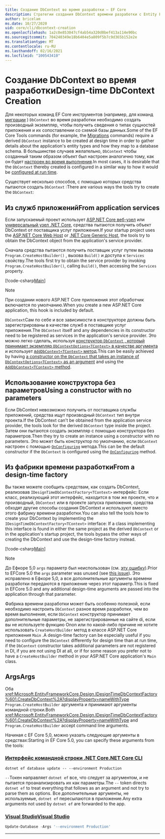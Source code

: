 ```yaml
---
title: Создание DbContext во время разработки — EF Core
description: Стратегии создания DbContext времени разработки с Entity Framework Core
author: bricelam
ms.date: 10/27/2020
uid: core/cli/dbcontext-creation
ms.openlocfilehash: 1a2c0e853047cf4ab54a320d0bef413a114e90bc
ms.sourcegitcommit: 704240349e18b6404e5a809f5b7c9d365b152e2e
ms.translationtype: MT
ms.contentlocale: ru-RU
ms.lasthandoff: 02/16/2021
ms.locfileid: "100543410"
---
```

# <a name="design-time-dbcontext-creation"></a><span data-ttu-id="2d8c5-103">Создание DbContext во время разработки</span><span class="sxs-lookup"><span data-stu-id="2d8c5-103">Design-time DbContext Creation</span></span>

<span data-ttu-id="2d8c5-104">Для некоторых команд EF Core инструментов (например, для команд [миграции][1] ) `DbContext` во время разработки необходимо создать производный экземпляр, чтобы получить сведения о типах сущностей приложения и их сопоставлении со схемой базы данных.</span><span class="sxs-lookup"><span data-stu-id="2d8c5-104">Some of the EF Core Tools commands (for example, the [Migrations][1] commands) require a derived `DbContext` instance to be created at design time in order to gather details about the application's entity types and how they map to a database schema.</span></span> <span data-ttu-id="2d8c5-105">В большинстве случаев желательно, `DbContext` чтобы созданный таким образом объект был настроен аналогично тому, как он будет [настроен во время выполнения][2].</span><span class="sxs-lookup"><span data-stu-id="2d8c5-105">In most cases, it is desirable that the `DbContext` thereby created is configured in a similar way to how it would be [configured at run time][2].</span></span>

<span data-ttu-id="2d8c5-106">Существует несколько способов, с помощью которых средства пытаются создать `DbContext` :</span><span class="sxs-lookup"><span data-stu-id="2d8c5-106">There are various ways the tools try to create the `DbContext`:</span></span>

## <a name="from-application-services"></a><span data-ttu-id="2d8c5-107">Из служб приложений</span><span class="sxs-lookup"><span data-stu-id="2d8c5-107">From application services</span></span>

<span data-ttu-id="2d8c5-108">Если запускаемый проект использует [ASP.NET Core веб-узел][3] или [универсальный узел .NET Core][4], средства пытаются получить объект DbContext от поставщика услуг приложения.</span><span class="sxs-lookup"><span data-stu-id="2d8c5-108">If your startup project uses the [ASP.NET Core Web Host][3] or [.NET Core Generic Host][4], the tools try to obtain the DbContext object from the application's service provider.</span></span>

<span data-ttu-id="2d8c5-109">Сначала средства пытаются получить поставщик услуг путем вызова `Program.CreateHostBuilder()` , вызова `Build()` и доступа к `Services` свойству.</span><span class="sxs-lookup"><span data-stu-id="2d8c5-109">The tools first try to obtain the service provider by invoking `Program.CreateHostBuilder()`, calling `Build()`, then accessing the `Services` property.</span></span>

[!code-csharp[Main](../../../samples/core/Miscellaneous/CommandLine/ApplicationService.cs#ApplicationService)]

> [!NOTE]
> <span data-ttu-id="2d8c5-110">При создании нового ASP.NET Core приложения этот обработчик включается по умолчанию.</span><span class="sxs-lookup"><span data-stu-id="2d8c5-110">When you create a new ASP.NET Core application, this hook is included by default.</span></span>

<span data-ttu-id="2d8c5-111">`DbContext`Сам по себе и все зависимости в конструкторе должны быть зарегистрированы в качестве служб в поставщике услуг приложения.</span><span class="sxs-lookup"><span data-stu-id="2d8c5-111">The `DbContext` itself and any dependencies in its constructor need to be registered as services in the application's service provider.</span></span> <span data-ttu-id="2d8c5-112">Это можно легко сделать, используя [конструктор `DbContext` , который принимает экземпляр `DbContextOptions<TContext>` в качестве аргумента][5] и использует [ `AddDbContext<TContext>` метод][6].</span><span class="sxs-lookup"><span data-stu-id="2d8c5-112">This can be easily achieved by having [a constructor on the `DbContext` that takes an instance of `DbContextOptions<TContext>` as an argument][5] and using the [`AddDbContext<TContext>` method][6].</span></span>

## <a name="using-a-constructor-with-no-parameters"></a><span data-ttu-id="2d8c5-113">Использование конструктора без параметров</span><span class="sxs-lookup"><span data-stu-id="2d8c5-113">Using a constructor with no parameters</span></span>

<span data-ttu-id="2d8c5-114">Если DbContext невозможно получить от поставщика службы приложений, средства ищут производный `DbContext` тип внутри проекта.</span><span class="sxs-lookup"><span data-stu-id="2d8c5-114">If the DbContext can't be obtained from the application service provider, the tools look for the derived `DbContext` type inside the project.</span></span> <span data-ttu-id="2d8c5-115">Затем они пытаются создать экземпляр с помощью конструктора без параметров.</span><span class="sxs-lookup"><span data-stu-id="2d8c5-115">Then they try to create an instance using a constructor with no parameters.</span></span> <span data-ttu-id="2d8c5-116">Это может быть конструктор по умолчанию, если `DbContext` настроен с помощью [`OnConfiguring`][7] метода.</span><span class="sxs-lookup"><span data-stu-id="2d8c5-116">This can be the default constructor if the `DbContext` is configured using the [`OnConfiguring`][7] method.</span></span>

## <a name="from-a-design-time-factory"></a><span data-ttu-id="2d8c5-117">Из фабрики времени разработки</span><span class="sxs-lookup"><span data-stu-id="2d8c5-117">From a design-time factory</span></span>

<span data-ttu-id="2d8c5-118">Вы также можете сообщить средствам, как создать DbContext, реализовав `IDesignTimeDbContextFactory<TContext>` интерфейс: Если класс, реализующий этот интерфейс, находится в том же проекте, что и производный, `DbContext` или в проекте запуска приложения, средства обходят другие способы создания DbContext и используют вместо этого фабрику времени разработки.</span><span class="sxs-lookup"><span data-stu-id="2d8c5-118">You can also tell the tools how to create your DbContext by implementing the `IDesignTimeDbContextFactory<TContext>` interface: If a class implementing this interface is found in either the same project as the derived `DbContext` or in the application's startup project, the tools bypass the other ways of creating the DbContext and use the design-time factory instead.</span></span>

[!code-csharp[Main](../../../samples/core/Miscellaneous/CommandLine/BloggingContextFactory.cs#BloggingContextFactory)]

> [!NOTE]
> <span data-ttu-id="2d8c5-119">До Ефкоре 5,0 `args` параметр был неиспользован (см. [эту ошибку][8]).</span><span class="sxs-lookup"><span data-stu-id="2d8c5-119">Prior to EFCore 5.0 the `args` parameter was unused (see [this issue][8]).</span></span>
> <span data-ttu-id="2d8c5-120">Это исправлено в Ефкоре 5,0, а все дополнительные аргументы времени разработки передаются в приложение через этот параметр.</span><span class="sxs-lookup"><span data-stu-id="2d8c5-120">This is fixed in EFCore 5.0 and any additional design-time arguments are passed into the application through that parameter.</span></span>

<span data-ttu-id="2d8c5-121">Фабрика времени разработки может быть особенно полезной, если необходимо настроить `DbContext` разное время разработки, чем во время выполнения, если `DbContext` конструктор принимает дополнительные параметры, не зарегистрированные на сайте di, если вы не используете функцию Onon или по какой-либо причине не хотите использовать `CreateHostBuilder` метод в классе ASP.NET Core приложения `Main` .</span><span class="sxs-lookup"><span data-stu-id="2d8c5-121">A design-time factory can be especially useful if you need to configure the `DbContext` differently for design time than at run time, if the `DbContext` constructor takes additional parameters are not registered in DI, if you are not using DI at all, or if for some reason you prefer not to have a `CreateHostBuilder` method in your ASP.NET Core application's `Main` class.</span></span>

## <a name="args"></a><span data-ttu-id="2d8c5-122">Args</span><span class="sxs-lookup"><span data-stu-id="2d8c5-122">Args</span></span>

<span data-ttu-id="2d8c5-123">Оба <xref:Microsoft.EntityFrameworkCore.Design.IDesignTimeDbContextFactory%601.CreateDbContext%2A?displayProperty=nameWithType> `Program.CreateHostBuilder` аргумента и принимают аргументы командной строки.</span><span class="sxs-lookup"><span data-stu-id="2d8c5-123">Both <xref:Microsoft.EntityFrameworkCore.Design.IDesignTimeDbContextFactory%601.CreateDbContext%2A?displayProperty=nameWithType> and `Program.CreateHostBuilder` accept command line arguments.</span></span>

<span data-ttu-id="2d8c5-124">Начиная с EF Core 5,0, можно указать следующие аргументы в средствах:</span><span class="sxs-lookup"><span data-stu-id="2d8c5-124">Starting in EF Core 5.0, you can specify these arguments from the tools:</span></span>

### <a name="net-core-cli"></a>[<span data-ttu-id="2d8c5-125">Интерфейс командной строки .NET Core</span><span class="sxs-lookup"><span data-stu-id="2d8c5-125">.NET Core CLI</span></span>](#tab/dotnet-core-cli)

```dotnetcli
dotnet ef database update -- --environment Production
```

<span data-ttu-id="2d8c5-126">`--`Токен направляет `dotnet ef` все, что следует за аргументом, и не пытается проанализировать их как параметры.</span><span class="sxs-lookup"><span data-stu-id="2d8c5-126">The `--` token directs `dotnet ef` to treat everything that follows as an argument and not try to parse them as options.</span></span> <span data-ttu-id="2d8c5-127">Все дополнительные аргументы, не используемые, `dotnet ef` пересылаются в приложение.</span><span class="sxs-lookup"><span data-stu-id="2d8c5-127">Any extra arguments not used by `dotnet ef` are forwarded to the app.</span></span>

### <a name="visual-studio"></a>[<span data-ttu-id="2d8c5-128">Visual Studio</span><span class="sxs-lookup"><span data-stu-id="2d8c5-128">Visual Studio</span></span>](#tab/vs)

```powershell
Update-Database -Args '--environment Production'
```

***

  [1]: xref:core/managing-schemas/migrations/index
  [2]: xref:core/dbcontext-configuration/index
  [3]: /aspnet/core/fundamentals/host/web-host
  [4]: /aspnet/core/fundamentals/host/generic-host
  [5]: xref:core/dbcontext-configuration/index#constructor-argument
  [6]: xref:core/dbcontext-configuration/index#using-dbcontext-with-dependency-injection
  [7]: xref:core/dbcontext-configuration/index#onconfiguring
  [8]: https://github.com/dotnet/efcore/issues/8332

